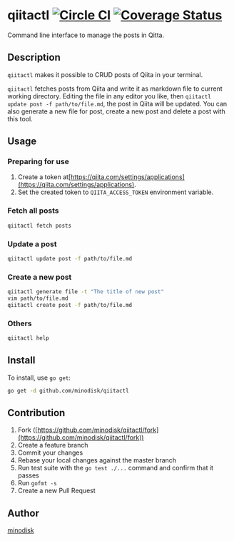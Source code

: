 # qiitactl [![Circle CI](https://img.shields.io/circleci/project/minodisk/qiitactl.svg?style=flat-square)](https://circleci.com/gh/minodisk/qiitactl) [![Coverage Status](https://img.shields.io/coveralls/minodisk/qiitactl.svg?style=flat-square)](https://coveralls.io/github/minodisk/qiitactl?branch=master)

Command line interface to manage the posts in Qitta.

## Description

`qiitactl` makes it possible to CRUD posts of Qiita in your terminal.

`qiitactl` fetches posts from Qiita and write it as markdown file to current working directory. Editing the file in any editor you like, then `qiitactl update post -f path/to/file.md`, the post in Qiita will be updated. You can also generate a new file for post, create a new post and delete a post with this tool.

## Usage

### Preparing for use

1. Create a token at[https://qiita.com/settings/applications](https://qiita.com/settings/applications).
2. Set the created token to `QIITA_ACCESS_TOKEN` environment variable.

### Fetch all posts

```bash
qiitactl fetch posts
```

### Update a post

```bash
qiitactl update post -f path/to/file.md
```

### Create a new post

```bash
qiitactl generate file -t "The title of new post"
vim path/to/file.md
qiitactl create post -f path/to/file.md
```

### Others

```bash
qiitactl help
```

## Install

To install, use `go get`:

```bash
go get -d github.com/minodisk/qiitactl
```

## Contribution

1. Fork ([https://github.com/minodisk/qiitactl/fork](https://github.com/minodisk/qiitactl/fork))
1. Create a feature branch
1. Commit your changes
1. Rebase your local changes against the master branch
1. Run test suite with the `go test ./...` command and confirm that it passes
1. Run `gofmt -s`
1. Create a new Pull Request

## Author

[minodisk](https://github.com/minodisk)
